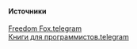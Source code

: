 #### Источники  
[Freedom Fox.telegram](https://t.me/freedom_fox)  
[Книги для программистов.telegram](https://t.me/progbook)  

